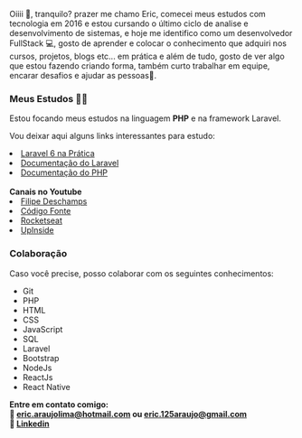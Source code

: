 Oiiii 👋, tranquilo? prazer me chamo Eric, comecei meus estudos com tecnologia em 2016 e estou cursando o último ciclo de analise e desenvolvimento de sistemas, e hoje me identifico como um desenvolvedor FullStack :computer:, gosto de aprender e colocar o conhecimento que adquiri nos cursos, projetos, blogs etc... em prática e além de tudo, gosto de ver algo que estou fazendo criando forma, também curto trabalhar em equipe, encarar desafios e ajudar as pessoas💬.

### Meus Estudos 👨‍💻

Estou focando meus estudos na linguagem <b>PHP</b> e na framework Laravel.

Vou deixar aqui alguns links interessantes para estudo:
 <li><a href="https://www.udemy.com/course/laravel-6-na-pratica">Laravel 6 na Prática</a></li>
 <li><a href="https://laravel.com/docs/8.x">Documentação do Laravel</a></li>
 <li><a href="https://www.php.net">Documentação do PHP</a></li>
 <br>
 <b>Canais no Youtube</b>
 <li><a href="https://www.youtube.com/channel/UCU5JicSrEM5A63jkJ2QvGYw">Filipe Deschamps</a></li>
 <li><a href="https://www.youtube.com/channel/UCFuIUoyHB12qpYa8Jpxoxow">Código Fonte</a></li>
 <li><a href="https://www.youtube.com/channel/UCSfwM5u0Kce6Cce8_S72olg">Rocketseat</a></li>
 <li><a href="https://www.youtube.com/channel/UChMsGvHD3hMOXD5wkivWhNg">UpInside</a></li>

### Colaboração

Caso você precise, posso colaborar com os seguintes conhecimentos:

- Git
- PHP
- HTML
- CSS
- JavaScript
- SQL
- Laravel
- Bootstrap 
- NodeJs
- ReactJs
- React Native

<b>Entre em contato comigo:<b><br>
:e-mail: eric.araujolima@hotmail.com ou eric.125araujo@gmail.com<br>
💬 [Linkedin](https://www.linkedin.com/in/eric-ara%C3%BAjo-lima-48338615a/)

  
